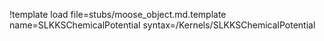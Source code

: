 !template load file=stubs/moose_object.md.template name=SLKKSChemicalPotential syntax=/Kernels/SLKKSChemicalPotential